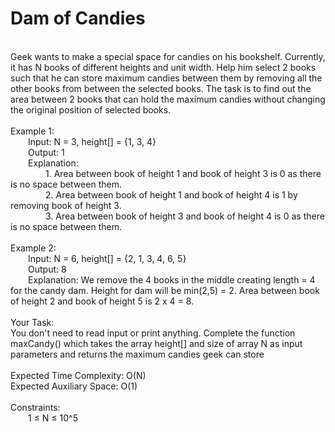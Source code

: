 <h1>Dam of Candies</h1>
<p><br>
Geek wants to make a special space for candies on his bookshelf. Currently, it has N books of different heights and unit width. Help him select 2 books such that he can store maximum candies between them by removing all the other books from between the selected books. The task is to find out the area between 2 books that can hold the maximum candies without changing the original position of selected books. <br>
<br>
Example 1:<br>
&emsp;&emsp;Input: N = 3, height[] = {1, 3, 4}<br>
&emsp;&emsp;Output: 1<br>
&emsp;&emsp;Explanation:<br>
&emsp;&emsp;&emsp;&emsp;1. Area between book of height 1 and book of height 3 is 0 as there is no space between them.<br>
&emsp;&emsp;&emsp;&emsp;2. Area between book of height 1 and book of height 4 is 1 by removing book of height 3.<br>
&emsp;&emsp;&emsp;&emsp;3. Area between book of height 3 and book of height 4 is 0 as there is no space between them.<br>
<br>
Example 2:<br>
&emsp;&emsp;Input: N = 6, height[] = {2, 1, 3, 4, 6, 5}<br>
&emsp;&emsp;Output: 8<br>
&emsp;&emsp;Explanation: We remove the 4 books in the middle creating length = 4 for the candy dam. Height for dam will be min(2,5) = 2. Area between book of height 2 and book of height 5 is 2 x 4 = 8.<br>
<br>
Your Task:<br>  
You don't need to read input or print anything. Complete the function maxCandy() which takes the array height[] and size of array N as input parameters and returns the maximum candies geek can store<br>
<br>
Expected Time Complexity: O(N)<br>
Expected Auxiliary Space: O(1)<br>
<br>
Constraints:<br>
&emsp;&emsp;1 ≤ N ≤ 10^5<br>
<br></p>
